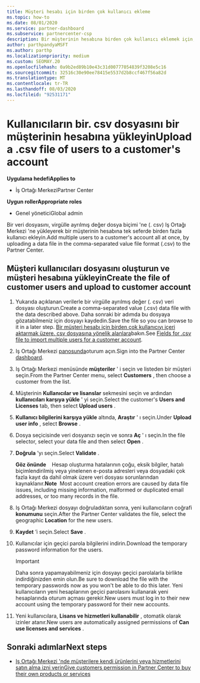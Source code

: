 ```yaml
---
title: Müşteri hesabı için birden çok kullanıcı ekleme
ms.topic: how-to
ms.date: 08/01/2020
ms.service: partner-dashboard
ms.subservice: partnercenter-csp
description: Bir müşterinin hesabına birden çok kullanıcı eklemek için, virgülle ayrılmış değer (. csv) dosya biçimini kullanarak Iş Ortağı Merkezi 'ne bir veri dosyası yükleyin.
author: parthpandyaMSFT
ms.author: parthp
ms.localizationpriority: medium
ms.custom: SEOMAY.20
ms.openlocfilehash: 0a9b2ed89b10e43c31d00777054839f3208e5c16
ms.sourcegitcommit: 32516c30e90ee78415e5537d2b8ccf467f56a82d
ms.translationtype: MT
ms.contentlocale: tr-TR
ms.lasthandoff: 08/03/2020
ms.locfileid: "92531171"
---
```

# <a name="upload-a-csv-file-of-users-to-a-customers-account"></a><span data-ttu-id="5555e-103">Kullanıcıların bir. csv dosyasını bir müşterinin hesabına yükleyin</span><span class="sxs-lookup"><span data-stu-id="5555e-103">Upload a .csv file of users to a customer's account</span></span>


<span data-ttu-id="5555e-104">**Uygulama hedefi**</span><span class="sxs-lookup"><span data-stu-id="5555e-104">**Applies to**</span></span>

- <span data-ttu-id="5555e-105">İş Ortağı Merkezi</span><span class="sxs-lookup"><span data-stu-id="5555e-105">Partner Center</span></span>

<span data-ttu-id="5555e-106">**Uygun roller**</span><span class="sxs-lookup"><span data-stu-id="5555e-106">**Appropriate roles**</span></span>

- <span data-ttu-id="5555e-107">Genel yönetici</span><span class="sxs-lookup"><span data-stu-id="5555e-107">Global admin</span></span>

<span data-ttu-id="5555e-108">Bir veri dosyasını, virgülle ayrılmış değer dosya biçimi 'ne (. csv) Iş Ortağı Merkezi 'ne yükleyerek bir müşterinin hesabına tek seferde birden fazla kullanıcı ekleyin.</span><span class="sxs-lookup"><span data-stu-id="5555e-108">Add multiple users to a customer's account all at once, by uploading a data file in the comma-separated value file format (.csv) to the Partner Center.</span></span> 

## <a name="create-the-file-of-customer-users-and-upload-to-customer-account"></a><span data-ttu-id="5555e-109">Müşteri kullanıcıları dosyasını oluşturun ve müşteri hesabına yükleyin</span><span class="sxs-lookup"><span data-stu-id="5555e-109">Create the file of customer users and upload to customer account</span></span>

1. <span data-ttu-id="5555e-110">Yukarıda açıklanan verilerle bir virgülle ayrılmış değer (. csv) veri dosyası oluşturun.</span><span class="sxs-lookup"><span data-stu-id="5555e-110">Create a comma-separated value (.csv) data file with the data described above.</span></span> <span data-ttu-id="5555e-111">Daha sonraki bir adımda bu dosyaya gözatabilmeniz için dosyayı kaydedin.</span><span class="sxs-lookup"><span data-stu-id="5555e-111">Save the file so you can browse to it in a later step.</span></span> <span data-ttu-id="5555e-112">[Bir müşteri hesabı için birden çok kullanıcıyı içeri aktarmak üzere. csv dosyasına yönelik alanlara](file-customer-users.md)bakın.</span><span class="sxs-lookup"><span data-stu-id="5555e-112">See [Fields for .csv file to import multiple users for a customer account](file-customer-users.md).</span></span> 

2. <span data-ttu-id="5555e-113">Iş Ortağı Merkezi [panosunda](https://partner.microsoft.com/dashboard)oturum açın.</span><span class="sxs-lookup"><span data-stu-id="5555e-113">Sign into the Partner Center [dashboard](https://partner.microsoft.com/dashboard).</span></span>

3. <span data-ttu-id="5555e-114">Iş Ortağı Merkezi menüsünde **müşteriler** ' i seçin ve listeden bir müşteri seçin.</span><span class="sxs-lookup"><span data-stu-id="5555e-114">From the Partner Center menu, select **Customers** , then choose a customer from the list.</span></span>

4. <span data-ttu-id="5555e-115">Müşterinin **Kullanıcılar ve lisanslar** sekmesini seçin ve ardından **kullanıcıları karşıya yükle** ' yi seçin.</span><span class="sxs-lookup"><span data-stu-id="5555e-115">Select the customer's **Users and Licenses** tab, then select **Upload users** .</span></span>

5. <span data-ttu-id="5555e-116">**Kullanıcı bilgilerini karşıya yükle** altında, **Araştır** ' ı seçin.</span><span class="sxs-lookup"><span data-stu-id="5555e-116">Under **Upload user info** , select **Browse** .</span></span>

6. <span data-ttu-id="5555e-117">Dosya seçicisinde veri dosyanızı seçin ve sonra **Aç** ' ı seçin.</span><span class="sxs-lookup"><span data-stu-id="5555e-117">In the file selector, select your data file and then select **Open** .</span></span>

7. <span data-ttu-id="5555e-118">**Doğrula** 'yı seçin.</span><span class="sxs-lookup"><span data-stu-id="5555e-118">Select **Validate** .</span></span>

    <span data-ttu-id="5555e-119">**Göz önünde**    Hesap oluşturma hatalarının çoğu, eksik bilgiler, hatalı biçimlendirilmiş veya yinelenen e-posta adresleri veya dosyadaki çok fazla kayıt da dahil olmak üzere veri dosyası sorunlarından kaynaklanır.</span><span class="sxs-lookup"><span data-stu-id="5555e-119">**Note**  Most account creation errors are caused by data file issues, including missing information, malformed or duplicated email addresses, or too many records in the file.</span></span>

8. <span data-ttu-id="5555e-120">Iş Ortağı Merkezi dosyayı doğruladıktan sonra, yeni kullanıcıların coğrafi **konumunu** seçin.</span><span class="sxs-lookup"><span data-stu-id="5555e-120">After the Partner Center validates the file, select the geographic **Location** for the new users.</span></span>
9. <span data-ttu-id="5555e-121">**Kaydet** ’i seçin.</span><span class="sxs-lookup"><span data-stu-id="5555e-121">Select **Save** .</span></span>
10. <span data-ttu-id="5555e-122">Kullanıcılar için geçici parola bilgilerini indirin.</span><span class="sxs-lookup"><span data-stu-id="5555e-122">Download the temporary password information for the users.</span></span>

    >[!IMPORTANT]
    > <span data-ttu-id="5555e-123">Daha sonra yapamayabilmeniz için dosyayı geçici parolalarla birlikte indirdiğinizden emin olun.</span><span class="sxs-lookup"><span data-stu-id="5555e-123">Be sure to download the file with the temporary passwords now as you won't be able to do this later.</span></span> <span data-ttu-id="5555e-124">Yeni kullanıcıların yeni hesaplarının geçici parolasını kullanarak yeni hesaplarında oturum açması gerekir.</span><span class="sxs-lookup"><span data-stu-id="5555e-124">New users must log in to their new account using the temporary password for their new accounts.</span></span>

11. <span data-ttu-id="5555e-125">Yeni kullanıcılara, **Lisans ve hizmetleri kullanabilir** , otomatik olarak izinler atanır.</span><span class="sxs-lookup"><span data-stu-id="5555e-125">New users are automatically assigned permissions of **Can use licenses and services** .</span></span> 

## <a name="next-steps"></a><span data-ttu-id="5555e-126">Sonraki adımlar</span><span class="sxs-lookup"><span data-stu-id="5555e-126">Next steps</span></span>

- [<span data-ttu-id="5555e-127">Iş Ortağı Merkezi 'nde müşterilere kendi ürünlerini veya hizmetlerini satın alma izni verin</span><span class="sxs-lookup"><span data-stu-id="5555e-127">Give customers permission in Partner Center to buy their own products or services</span></span>](give-customers-permission.md)
